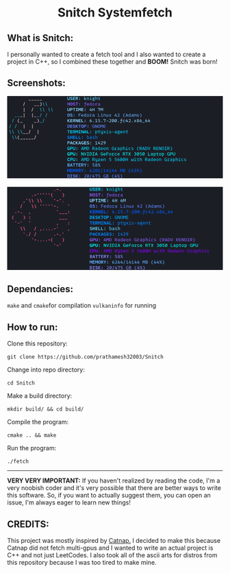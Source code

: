 ﻿<h1 align="center">
Snitch Systemfetch
</h1>

## What is Snitch:
I personally wanted to create a fetch tool and I also wanted to create a project in C++, so I combined these together and **BOOM!** Snitch was born!

## Screenshots:
![Oops!](./assets/fedora.png)
<br>
<br>
![Oops2!](./assets/ubuntu.png)

## Dependancies:
`make` and `cmake`for compilation
`vulkaninfo` for running


## How to run:
Clone this repository:

    git clone https://github.com/prathamesh32003/Snitch
   
Change into repo directory:

    cd Snitch

Make a build directory:

    mkdir build/ && cd build/

Compile the program:

    cmake .. && make

Run the program:

    ./fetch

---
**VERY VERY IMPORTANT:** If you haven't realized by reading the code, I'm a very noobish coder and it's very possible that there are better ways to write this software. So, if you want to actually suggest them, you can open an issue, I'm always eager to learn new things!

## CREDITS:
This project was mostly inspired by [Catnap.](https://github.com/iinsertNameHere/catnap) I decided to make this because Catnap did not fetch multi-gpus and I wanted to write an actual project is C++ and not just LeetCodes. I also took all of the ascii arts for distros from this repository because I was too tired to make mine.

